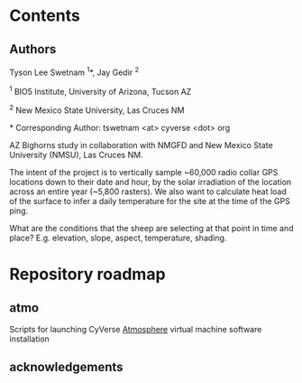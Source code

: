 # Contents

## Authors

Tyson Lee Swetnam <sup>1</sup>*, Jay Gedir <sup>2</sup>

<sup>1</sup> BIO5 Institute, University of Arizona, Tucson AZ

<sup>2</sup> New Mexico State University, Las Cruces NM

\* Corresponding Author: tswetnam \<at> cyverse \<dot> org

AZ Bighorns study in collaboration with NMGFD and New Mexico State University (NMSU), Las Cruces NM.

The intent of the project is to vertically sample ~60,000 radio collar GPS locations down to their date and hour, by the solar irradiation of the location across an entire year (~5,800 rasters). We also want to calculate heat load of the surface to infer a daily temperature for the site at the time of the GPS ping. 

What are the conditions that the sheep are selecting at that point in time and place? E.g. elevation, slope, aspect, temperature, shading.

# Repository roadmap

## atmo

Scripts for launching CyVerse [Atmosphere](atmo.cyverse.org) virtual machine software installation 

## acknowledgements

